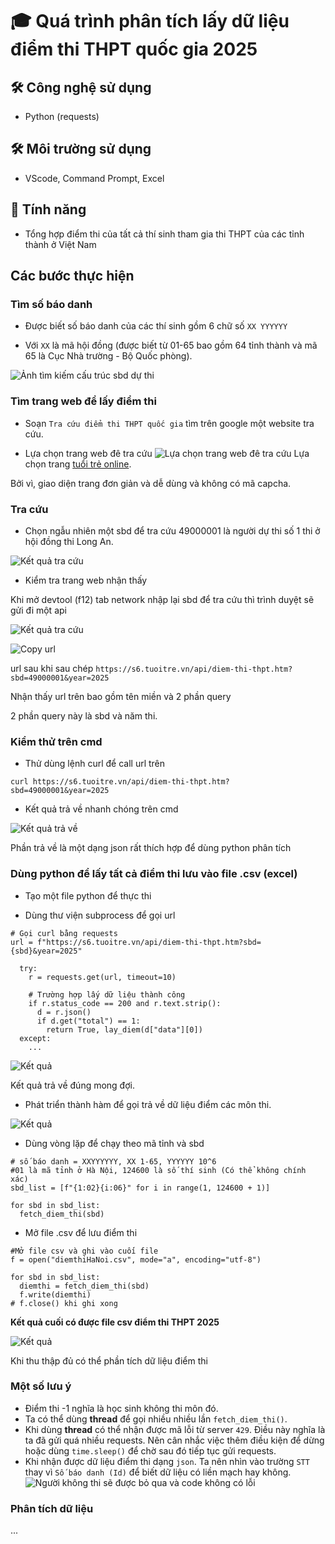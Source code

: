 # 🎓 Quá trình phân tích lấy dữ liệu điểm thi THPT quốc gia 2025

## 🛠️ Công nghệ sử dụng
- Python (requests)
## 🛠️ Môi trường sử dụng
- VScode, Command Prompt, Excel

## 🚀 Tính năng
- Tổng hợp điểm thi của tất cả thí sinh tham gia thi THPT của các tỉnh thành ở Việt Nam

## Các bước thực hiện

### Tìm số báo danh
- Được biết số báo danh của các thí sinh gồm 6 chữ số
`XX YYYYYY`

- Với `XX` là mã hội đồng (được biết từ 01-65 bao gồm 64 tỉnh thành và mã 65 là Cục Nhà trường - Bộ Quốc phòng).

![Ảnh tìm kiếm cấu trúc sbd dự thi](/images/img1.png)

### Tìm trang web để lấy điểm thi
- Soạn `Tra cứu điểm thi THPT quốc gia` tìm trên google một website tra cứu.

- Lựa chọn trang web đê tra cứu
![Lựa chọn trang web đê tra cứu](/images/img2.png)
Lựa chọn trang [tuổi trẻ online](https://tuoitre.vn/diem-thi.htm). 

Bởi vì, giao diện trang đơn giản và dễ dùng và không có mã capcha.

### Tra cứu
- Chọn ngẫu nhiên một sbd để tra cứu
49000001 là người dự thi số 1 thi ở hội đồng thi Long An.

![Kết quả tra cứu](/images/img3.png)

- Kiểm tra trang web nhận thấy

Khi mở devtool (f12) tab network nhập lại sbd để tra cứu thì trình duyệt sẽ gửi đi một api

![Kết quả tra cứu](/images/img4.png)

![Copy url](/images/img5.png)

url sau khi sau chép 
`https://s6.tuoitre.vn/api/diem-thi-thpt.htm?sbd=49000001&year=2025`

Nhận thấy url trên bao gồm tên miền và 2 phần query

2 phần query này là sbd và năm thi.

### Kiểm thử trên cmd
- Thử dùng lệnh curl để call url trên

`curl https://s6.tuoitre.vn/api/diem-thi-thpt.htm?sbd=49000001&year=2025`

- Kết quả trả về nhanh chóng trên cmd

![Kết quả trả về](/images/img6.png)

Phần trả về là một dạng json rất thích hợp để dùng python phân tích

### Dùng python để lấy tất cả điểm thi lưu vào file .csv (excel)

- Tạo một file python để thực thi

- Dùng thư viện subprocess để gọi url

```
# Gọi curl bằng requests
url = f"https://s6.tuoitre.vn/api/diem-thi-thpt.htm?sbd={sbd}&year=2025"

  try:
    r = requests.get(url, timeout=10)

    # Trường hợp lấy dữ liệu thành công
    if r.status_code == 200 and r.text.strip():
      d = r.json()
      if d.get("total") == 1:
        return True, lay_diem(d["data"][0])
  except:
    ...
```

![Kết quả ](/images/img7.png)

Kết quả trả về đúng mong đợi.

- Phát triển thành hàm để gọi trả về dữ liệu điểm các môn thi.

![Kết quả ](/images/img8.png)

- Dùng vòng lặp để chạy theo mã tỉnh và sbd

```
# số báo danh = XXYYYYYY, XX 1-65, YYYYYY 10^6
#01 là mã tỉnh ở Hà Nội, 124600 là số thí sinh (Có thể không chính xác)
sbd_list = [f"{1:02}{i:06}" for i in range(1, 124600 + 1)]

for sbd in sbd_list:
  fetch_diem_thi(sbd)

```

- Mở file .csv để lưu điểm thi

```
#Mở file csv và ghi vào cuối file
f = open("diemthiHaNoi.csv", mode="a", encoding="utf-8")

for sbd in sbd_list:
  diemthi = fetch_diem_thi(sbd)
  f.write(diemthi)
# f.close() khi ghi xong
```

**Kết quả cuối có được file csv điểm thi THPT 2025**

![Kết quả ](/images/img9.png)

Khi thu thập đủ có thể phần tích dữ liệu điểm thi

### Một số lưu ý
- Điểm thi -1 nghĩa là học sinh không thi môn đó.
- Ta có thể dùng **thread** để gọi nhiều nhiều lần `fetch_diem_thi()`.
- Khi dùng **thread** có thể nhận được mã lỗi từ server `429`. Điều này nghĩa là ta đã gửi quá nhiều requests. Nên cân nhắc việc thêm điều kiện để dừng hoặc dùng `time.sleep()` để chờ sau đó tiếp tục gửi requests.
- Khi nhận được dữ liệu điểm thi dạng `json`. Ta nên nhìn vào trường `STT` thay vì `Số báo danh (Id)` để biết dữ liệu có liền mạch hay không. ![Người không thi sẽ được bỏ qua và code không có lỗi ](/images/img9.png)  


### Phân tích dữ liệu
...
